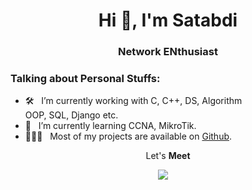 <h1 align="center">Hi 👋, I'm Satabdi </h1>
<!-- header start -->
<h3 align="center">Network ENthusiast</h3>

### Talking about Personal Stuffs:

- 🛠 &nbsp; I’m currently working with C, C++, DS, Algorithm <br /> OOP, SQL, Django etc.
- 🚀 &nbsp; I’m currently learning CCNA, MikroTik.
- 👨🏻‍💻 &nbsp; Most of my projects are available on [Github]().

<!-- - 📝 &nbsp; Checkout my [Resume](https://github.com/). -->
<!-- header end -->
<!-- part-1 -->
<p align='center'>
  Let's <b>Meet</b> 
</p>

<p align='center'>
  <a href="https://www.linkedin.com/in/shammo-saha-47ab37266/"><img src="https://img.shields.io/badge/LinkedIn-blue?logo=linkedin&logoColor=white&style=for-the-bad" /></a>&nbsp;&nbsp;&nbsp;&nbsp;

</p>
